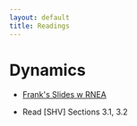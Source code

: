 ```yaml
---
layout: default
title: Readings
---
```

# Dynamics
* [Frank's Slides w RNEA](Readings/8803-Dynamics.pdf)

* Read [SHV] Sections 3.1, 3.2

